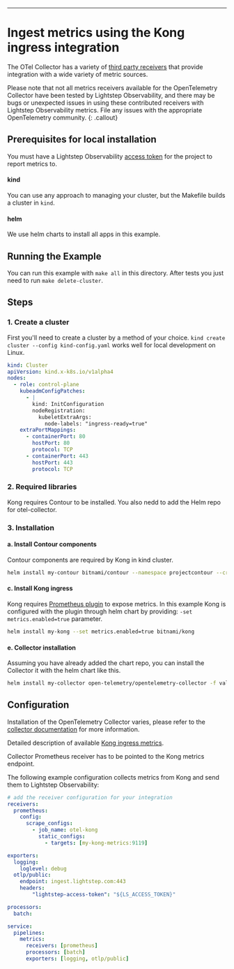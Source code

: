 ---
# Ingest metrics using the Kong ingress integration

The OTel Collector has a variety of [third party receivers](https://github.com/open-telemetry/opentelemetry-collector-contrib/tree/master/receiver) that provide integration with a wide variety of metric sources.

Please note that not all metrics receivers available for the OpenTelemetry Collector have been tested by Lightstep Observability, and there may be bugs or unexpected issues in using these contributed receivers with Lightstep Observability metrics. File any issues with the appropriate OpenTelemetry community.
{: .callout}

## Prerequisites for local installation

You must have a Lightstep Observability [access token](/docs/create-and-manage-access-tokens) for the project to report metrics to.

#### kind

You can use any approach to managing your cluster, but the Makefile builds a cluster in `kind`.

#### helm

We use helm charts to install all apps in this example.

## Running the Example

You can run this example with `make all` in this directory.
After tests you just need to run `make delete-cluster`.

## Steps

### 1. Create a cluster

First you'll need to create a cluster by a method of your choice. `kind create cluster --config kind-config.yaml` works well for local development on Linux.

```yaml
kind: Cluster
apiVersion: kind.x-k8s.io/v1alpha4
nodes:
  - role: control-plane
    kubeadmConfigPatches:
      - |
        kind: InitConfiguration
        nodeRegistration:
          kubeletExtraArgs:
            node-labels: "ingress-ready=true"
    extraPortMappings:
      - containerPort: 80
        hostPort: 80
        protocol: TCP
      - containerPort: 443
        hostPort: 443
        protocol: TCP
```

### 2. Required libraries

Kong requires Contour to be installed. You also nedd to add the Helm repo for otel-collector.

### 3. Installation

#### a. Install Contour components

Contour components are required by Kong in kind cluster.

```sh
helm install my-contour bitnami/contour --namespace projectcontour --create-namespace
```

#### c. Install Kong ingress

Kong requires [Prometheus plugin](https://docs.konghq.com/hub/kong-inc/prometheus/#example-config) to expose metrics.
In this example Kong is configured with the plugin through helm chart by providing: `-set metrics.enabled=true` parameter.

```sh
helm install my-kong --set metrics.enabled=true bitnami/kong
```

#### e. Collector installation

Assuming you have already added the chart repo, you can install the Collector it with the helm chart like this.

```sh
helm install my-collector open-telemetry/opentelemetry-collector -f values-collector.yaml
```

## Configuration

Installation of the OpenTelemetry Collector varies, please refer to the [collector documentation](https://opentelemetry.io/docs/collector/) for more information.

Detailed description of available [Kong ingress metrics](https://docs.konghq.com/hub/kong-inc/prometheus/#available-metrics).

Collector Prometheus receiver has to be pointed to the Kong metrics endpoint.

The following example configuration collects metrics from Kong and send them to Lightstep Observability:

```yaml
# add the receiver configuration for your integration
receivers:
  prometheus:
    config:
      scrape_configs:
        - job_name: otel-kong
          static_configs:
            - targets: [my-kong-metrics:9119]

exporters:
  logging:
    loglevel: debug
  otlp/public:
    endpoint: ingest.lightstep.com:443
    headers:
        "lightstep-access-token": "${LS_ACCESS_TOKEN}"

processors:
  batch:

service:
  pipelines:
    metrics:
      receivers: [prometheus]
      processors: [batch]
      exporters: [logging, otlp/public]
```

